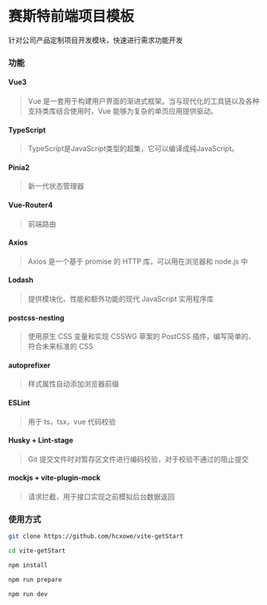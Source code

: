 # 赛斯特前端项目模板

针对公司产品定制项目开发模块，快速进行需求功能开发

### 功能

#### Vue3

> Vue 是一套用于构建用户界面的渐进式框架。当与现代化的工具链以及各种支持类库结合使用时，Vue 能够为复杂的单页应用提供驱动。

#### TypeScript

> TypeScript是JavaScript类型的超集，它可以编译成纯JavaScript。

#### Pinia2

> 新一代状态管理器

#### Vue-Router4

> 前端路由

#### Axios

> Axios 是一个基于 promise 的 HTTP 库，可以用在浏览器和 node.js 中

#### Lodash

> 提供模块化、性能和额外功能的现代 JavaScript 实用程序库

#### postcss-nesting

> 使用原生 CSS 变量和实现 CSSWG 草案的 PostCSS 插件，编写简单的、符合未来标准的 CSS

#### autoprefixer

> 样式属性自动添加浏览器前缀

#### ESLint

> 用于 ts，tsx，vue 代码校验

#### Husky + Lint-stage

> Git 提交文件时对暂存区文件进行编码校验，对于校验不通过的阻止提交

#### mockjs + vite-plugin-mock

> 请求拦截，用于接口实现之前模拟后台数据返回


### 使用方式

```bash
git clone https://github.com/hcxowe/vite-getStart

cd vite-getStart

npm install

npm run prepare

npm run dev
```